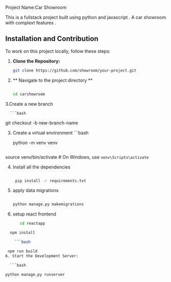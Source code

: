 Project Name:Car Showroom

This is a fullstack project built using python and javascript . A car showroom with complext features .
## Installation and Contribution
To work on this project locally, follow these steps:
1. **Clone the Repository:**

   ```bash
   git clone https://github.com/showroom/your-project.git

2. ** Navigate to the project directory **
      ```bash

   cd carshowroom 
3.Create a new branch

      ```bash

 git checkout -b new-branch-name


3. Create a virtual environment 
        ```bash

   python -m venv venv
      ```bash

  source venv/bin/activate  # On Windows, use `venv\Scripts\activate`

4. Install all the dependencies
   ```bash

    pip install -r requirements.txt
5. apply data migrations 
   ```bash

   python manage.py makemigrations
6. setup react frontend
   ```bash
      cd reactapp
  ```bash
    npm install

      ```bash

   npm run build
6. Start the Development Server:

    ```bash

  python manage.py runserver   